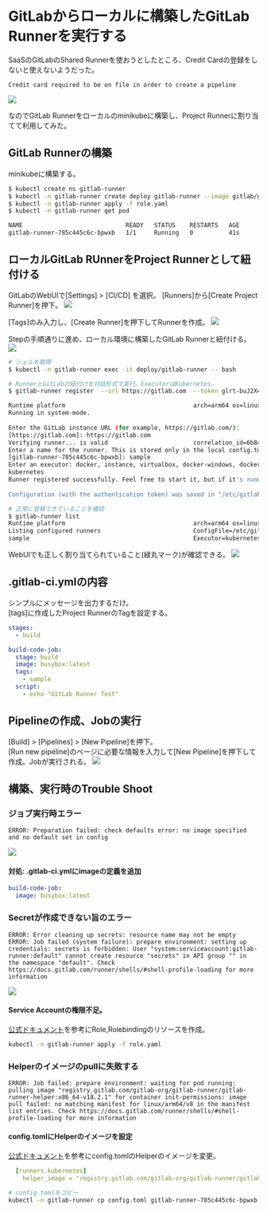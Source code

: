 # GitLabからローカルに構築したGitLab Runnerを実行する
SaaSのGitLabのShared Runnerを使おうとしたところ、Credit Cardの登録をしないと使えないようだった。
```log
Credit card required to be on file in order to create a pipeline
```
![](./README-images/unable-to-create-pipeline.png)

なのでGitLab Runnerをローカルのminikubeに構築し、Project Runnerに割り当てて利用してみた。

## GitLab Runnerの構築
minikubeに構築する。

```sh
$ kubectl create ns gitlab-runner
$ kubectl -n gitlab-runner create deploy gitlab-runner --image gitlab/gitlab-runner:latest
$ kubectl -n gitlab-runner apply -f role.yaml
$ kubectl -n gitlab-runner get pod

NAME                             READY   STATUS    RESTARTS   AGE
gitlab-runner-785c445c6c-bpwxb   1/1     Running   0          41s
```

## ローカルGitLab RUnnerをProject Runnerとして紐付ける
GitLabのWebUIで[Settings] > [CI/CD] を選択。
[Runners]から[Create Project Runner]を押下。
![](./README-images/project-runner-create.png)

[Tags]のみ入力し、[Create Runner]を押下してRunnerを作成。
![](./README-images/project-runner-create2-2.png)

Stepの手順通りに進め、ローカル環境に構築したGitLab Runnerと紐付ける。
![](./README-images/project-runner-create-register-runner.png)

```sh
# シェルを取得
$ kubectl -n gitlab-runner exec -it deploy/gitlab-runner -- bash
```
```sh
# RunnerとGitLabの紐付けを対話形式で実行。ExecutorはKubernetes。
$ gitlab-runner register  --url https://gitlab.com  --token glrt-buJ2X4c2CRTGJ608Cazo8W86MQpwOnFxY2g3CnQ6Mwp1OjZvcWl1Fw.01.1i1sr9dgz

Runtime platform                                    arch=arm64 os=linux pid=66 revision=cc489270 version=18.2.1
Running in system-mode.                            
                                                   
Enter the GitLab instance URL (for example, https://gitlab.com/):
[https://gitlab.com]: https://gitlab.com
Verifying runner... is valid                        correlation_id=6b84fc318565600daf7649f9cb52841b runner=KIKqUm4ga
Enter a name for the runner. This is stored only in the local config.toml file:
[gitlab-runner-785c445c6c-bpwxb]: sample
Enter an executor: docker, instance, virtualbox, docker-windows, docker+machine, kubernetes, docker-autoscaler, custom, shell, ssh, parallels:
kubernetes
Runner registered successfully. Feel free to start it, but if it's running already the config should be automatically reloaded!
 
Configuration (with the authentication token) was saved in "/etc/gitlab-runner/config.toml" 
```

```sh
# 正常に登録できていることを確認
$ gitlab-runner list
Runtime platform                                    arch=arm64 os=linux pid=80 revision=cc489270 version=18.2.1
Listing configured runners                          ConfigFile=/etc/gitlab-runner/config.toml
sample                                              Executor=kubernetes Token=glrt-buJ2X4c2CRTGJ608Cazo8W86MQpwOnFxY2g3CnQ6Mwp1OjZvcWl1Fw.01.1i1sr9dgz URL=https://gitlab.com
```
WebUIでも正しく割り当てられていること(緑丸マーク)が確認できる。
![](./README-images/project-runner-create3.png)

## .gitlab-ci.ymlの内容
シンプルにメッセージを出力するだけ。  
[tags]に作成したProject RunnerのTagを設定する。

```yaml
stages:
  - build

build-code-job:
  stage: build
  image: busybox:latest
  tags:
    - sample
  script:
    - echo "GitLab Runner Test"
```

## Pipelineの作成、Jobの実行
[Build] > [Pipelines] > [New Pipeline]を押下。  
[Run new pipeline]のページに必要な情報を入力して[New Pipeline]を押下して作成。Jobが実行される。
![](./README-images/runner-succeeded.png)

## 構築、実行時のTrouble Shoot

### ジョブ実行時エラー
```log
ERROR: Preparation failed: check defaults error: no image specified and no default set in config
```
![](./README-images/runner-system-failure.png)

#### 対処: .gitlab-ci.ymlにimageの定義を追加

```yaml
build-code-job:
  image: busybox:latest
```

### Secretが作成できない旨のエラー
```log
ERROR: Error cleaning up secrets: resource name may not be empty
ERROR: Job failed (system failure): prepare environment: setting up credentials: secrets is forbidden: User "system:serviceaccount:gitlab-runner:default" cannot create resource "secrets" in API group "" in the namespace "default". Check https://docs.gitlab.com/runner/shells/#shell-profile-loading for more information
```
![](./README-images/runner-system-failure2.png)

#### Service Accountの権限不足。
[公式ドキュメント](https://docs.gitlab.com/runner/executors/kubernetes/#configure-runner-api-permissions)を参考にRole,Rolebindingのリソースを作成。

```sh
kubectl -n gitlab-runner apply -f role.yaml
```

### Helperのイメージのpullに失敗する
```log
ERROR: Job failed: prepare environment: waiting for pod running: pulling image "registry.gitlab.com/gitlab-org/gitlab-runner/gitlab-runner-helper:x86_64-v18.2.1" for container init-permissions: image pull failed: no matching manifest for linux/arm64/v8 in the manifest list entries. Check https://docs.gitlab.com/runner/shells/#shell-profile-loading for more information
```

#### config.tomlにHelperのイメージを設定
[公式ドキュメント](https://docs.gitlab.com/runner/configuration/advanced-configuration/#helper-image-configuration-for-kubernetes-on-arm)を参考にconfig.tomlのHelperのイメージを変更。
```yaml
  [runners.kubernetes]
    helper_image = "registry.gitlab.com/gitlab-org/gitlab-runner/gitlab-runner-helper:arm64-latest"
```
```sh
# config.tomlをコピー
kubectl -n gitlab-runner cp config.toml gitlab-runner-785c445c6c-bpwxb:/etc/gitlab-runner/config.toml
```